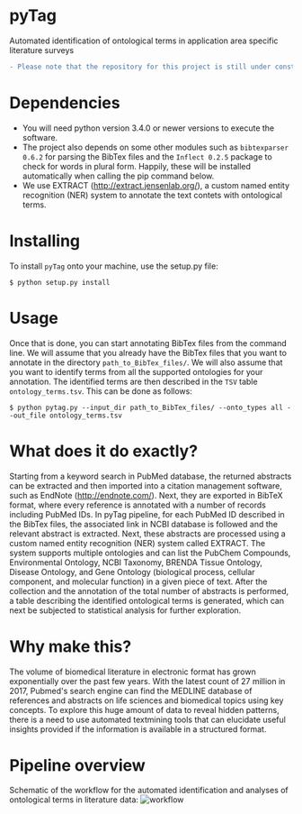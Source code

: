 # pyTag
Automated identification of ontological terms in application area specific literature surveys
```diff
- Please note that the repository for this project is still under construction!
```

# Dependencies
- You will need python version 3.4.0 or newer versions to execute the software.
- The project also depends on some other modules such as ```bibtexparser 0.6.2``` for parsing the BibTex files and the ```Inflect 0.2.5``` package to check for words in plural form. Happily, these will be installed automatically when calling the pip command below.
- We use EXTRACT (http://extract.jensenlab.org/), a custom named entity recognition (NER) system to annotate the text contets with ontological terms.

# Installing
To install ```pyTag```  onto your machine, use the setup.py file:
```
$ python setup.py install
```

# Usage
Once that is done, you can start annotating BibTex files from the command line. We will assume that you already have the BibTex files that you want to annotate in the directory ```path_to_BibTex_files/```. We will also assume that you want to identify terms from all the supported ontologies for your annotation. The identified terms are then described in the ```TSV``` table ```ontology_terms.tsv```. This can be done as follows:

```
$ python pytag.py --input_dir path_to_BibTex_files/ --onto_types all --out_file ontology_terms.tsv
```

# What does it do exactly?
Starting from a keyword search in PubMed database, the returned abstracts can be extracted and then imported into a citation management software, such as EndNote (http://endnote.com/). Next, they are exported in BibTeX format, where every reference is annotated with a number of records including PubMed IDs. In pyTag pipeline, for each PubMed ID described in the BibTex files, the associated link in NCBI database is followed and the relevant abstract is extracted. Next, these abstracts are processed using a custom named entity recognition (NER) system called EXTRACT. The system supports multiple ontologies and can list the PubChem Compounds, Environmental Ontology, NCBI Taxonomy, BRENDA Tissue Ontology, Disease Ontology, and Gene Ontology (biological process, cellular component, and molecular function) in a given piece of text. After the collection and the annotation of the total number of abstracts is performed, a table describing the identified ontological terms is generated, which can next be subjected to statistical analysis for further exploration.

# Why make this?
The volume of biomedical literature in electronic format has grown exponentially over the past few years. With the latest count of 27 million in 2017, Pubmed's search engine can find the MEDLINE database of references and abstracts on life sciences and biomedical topics using key concepts. To explore this huge amount of data to reveal hidden patterns, there is a need to use automated textmining tools that can elucidate useful insights provided if the information is available in a structured format. 

# Pipeline overview
Schematic of the workflow for the automated identification and analyses of ontological terms in literature data: 
![workflow](https://user-images.githubusercontent.com/30604050/28795721-d8093606-7632-11e7-82c1-ca86d2a7fedf.png)
